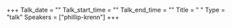 +++
Talk_date = ""
Talk_start_time = ""
Talk_end_time = ""
Title = " "
Type = "talk"
Speakers = ["phillip-krenn"]
+++